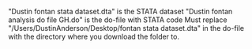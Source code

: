 "Dustin fontan stata dataset.dta" is the STATA dataset
"Dustin fontan analysis do file GH.do" is the do-file with STATA code
Must replace "/Users/DustinAnderson/Desktop/fontan stata dataset.dta" in the do-file with the directory where you download the folder to.

